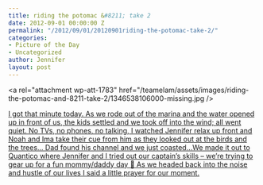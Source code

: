 ```yaml
---
title: riding the potomac &#8211; take 2
date: 2012-09-01 00:00:00 Z
permalink: "/2012/09/01/20120901riding-the-potomac-take-2/"
categories:
- Picture of the Day
- Uncategorized
author: Jennifer
layout: post
---
```


<a rel="attachment wp-att-1783" href="/teamelam/assets/images/riding-the-potomac-and-8211-take-2/1346538106000-missing.jpg /></a>

[I got that minute today. As we rode out of the marina and the water opened up in front of us, the kids settled and we took off into the wind; all went quiet. No TVs, no phones, no talking, I watched Jennifer relax up front and Noah and Ima take their cue from him as they looked out at the birds and the trees&#8230; Dad found his channel and we just coasted&#8230;We made it out to Quantico where Jennifer and I tried out our captain&#8217;s skills &#8211; we&#8217;re trying to gear up for a fun mommy/daddy day 🙂 As we headed back into the noise and hustle of our lives I said a little prayer for our moment.](http://www.flickr.com/photos/jenniferandJennifers_photos/sets/72157630712018682/)

&nbsp;
